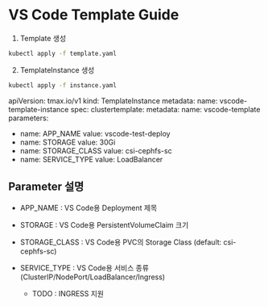 # VS Code Template Guide


1. Template 생성
```bash
kubectl apply -f template.yaml
```

2. TemplateInstance 생성
```bash
kubectl apply -f instance.yaml
```
apiVersion: tmax.io/v1
kind: TemplateInstance
metadata:
name: vscode-template-instance
spec:
clustertemplate:
metadata:
name: vscode-template
parameters:
- name: APP_NAME
value: vscode-test-deploy
- name: STORAGE
value: 30Gi
- name: STORAGE_CLASS
value: csi-cephfs-sc
- name: SERVICE_TYPE
value: LoadBalancer

## Parameter 설명
- APP_NAME
: VS Code용 Deployment 제목

- STORAGE
: VS Code용 PersistentVolumeClaim 크기

- STORAGE_CLASS
: VS Code용 PVC의 Storage Class (default: csi-cephfs-sc)

- SERVICE_TYPE
: VS Code용 서비스 종류 (ClusterIP/NodePort/LoadBalancer/Ingress)
  - TODO : INGRESS 지원